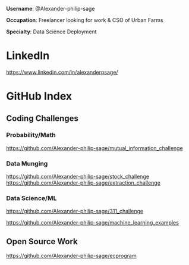 **Username**: @Alexander-philip-sage

**Occupation**: Freelancer looking for work & CSO of Urban Farms

**Specialty**: Data Science Deployment

# LinkedIn
https://www.linkedin.com/in/alexanderpsage/

# GitHub Index

## Coding Challenges
### Probability/Math
https://github.com/Alexander-philip-sage/mutual_information_challenge
### Data Munging
https://github.com/Alexander-philip-sage/stock_challenge
https://github.com/Alexander-philip-sage/extraction_challenge
### Data Science/ML
https://github.com/Alexander-philip-sage/311_challenge

https://github.com/Alexander-philip-sage/machine_learning_examples

## Open Source Work
https://github.com/Alexander-philip-sage/ecprogram
